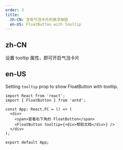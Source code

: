 ```yaml
---
order: 3
title:
  zh-CN: 含有气泡卡片的悬浮按钮
  en-US: FloatButton with tooltip
---
```


## zh-CN

设置 tooltip 属性，即可开启气泡卡片

## en-US

Setting `tooltip` prop to show FloatButton with tooltip.

```tsx
import React from 'react';
import { FloatButton } from 'antd';

const App: React.FC = () => (
  <div>
    <span>查看右下角的 FloatButton</span>
    <FloatButton tooltip={<div>帮助文档</div>} />
  </div>
);

export default App;
```
